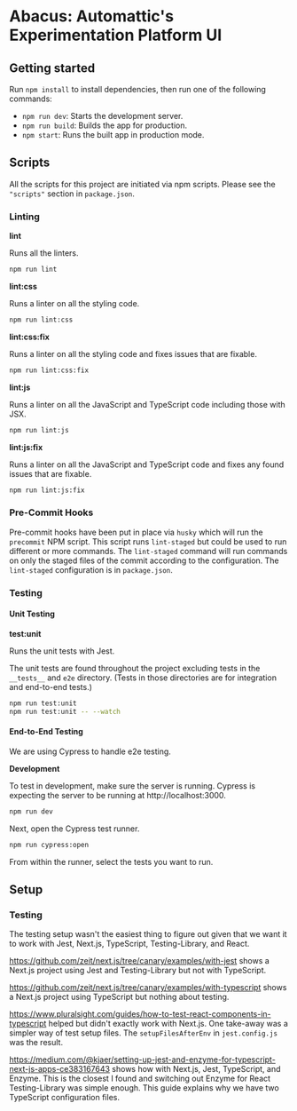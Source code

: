 # Abacus: Automattic's Experimentation Platform UI

## Getting started

Run `npm install` to install dependencies, then run one of the following commands:

- `npm run dev`: Starts the development server.
- `npm run build`: Builds the app for production.
- `npm start`: Runs the built app in production mode.

## Scripts

All the scripts for this project are initiated via npm scripts. Please see the `"scripts"` section in `package.json`.

### Linting

**lint**

Runs all the linters.

```sh
npm run lint
```

**lint:css**

Runs a linter on all the styling code.

```sh
npm run lint:css
```

**lint:css:fix**

Runs a linter on all the styling code and fixes issues that are fixable.

```sh
npm run lint:css:fix
```

**lint:js**

Runs a linter on all the JavaScript and TypeScript code including those with JSX.

```sh
npm run lint:js
```

**lint:js:fix**

Runs a linter on all the JavaScript and TypeScript code and fixes any found issues that are fixable.

```sh
npm run lint:js:fix
```

### Pre-Commit Hooks

Pre-commit hooks have been put in place via `husky` which will run the `precommit` NPM script. This script runs `lint-staged` but could be used to run different or more commands. The `lint-staged` command will run commands on only the staged files of the commit according to the configuration. The `lint-staged` configuration is in `package.json`.

### Testing

#### Unit Testing

**test:unit**

Runs the unit tests with Jest.

The unit tests are found throughout the project excluding tests in the `__tests__` and `e2e` directory. (Tests in those directories are for integration and end-to-end tests.)

```sh
npm run test:unit
npm run test:unit -- --watch
```

#### End-to-End Testing

We are using Cypress to handle e2e testing.

**Development**

To test in development, make sure the server is running. Cypress is expecting the server to be running at http://localhost:3000.

```sh
npm run dev
```

Next, open the Cypress test runner.

```sh
npm run cypress:open
```

From within the runner, select the tests you want to run.

## Setup

### Testing

The testing setup wasn't the easiest thing to figure out given that we want it to work with Jest, Next.js, TypeScript, Testing-Library, and React.

https://github.com/zeit/next.js/tree/canary/examples/with-jest shows a Next.js project using Jest and Testing-Library but not with TypeScript.

https://github.com/zeit/next.js/tree/canary/examples/with-typescript shows a Next.js project using TypeScript but nothing about testing.

https://www.pluralsight.com/guides/how-to-test-react-components-in-typescript helped but didn't exactly work with Next.js. One take-away was a simpler way of test setup files. The `setupFilesAfterEnv` in `jest.config.js` was the result.

https://medium.com/@kjaer/setting-up-jest-and-enzyme-for-typescript-next-js-apps-ce383167643 shows how with Next.js, Jest, TypeScript, and Enzyme. This is the closest I found and switching out Enzyme for React Testing-Library was simple enough. This guide explains why we have two TypeScript configuration files.
